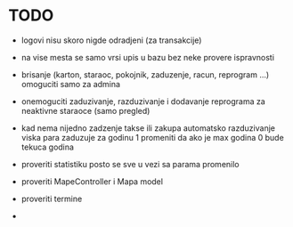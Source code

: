 # TODO

- logovi nisu skoro nigde odradjeni (za transakcije)

- na vise mesta se samo vrsi upis u bazu bez neke provere ispravnosti

- brisanje (karton, staraoc, pokojnik, zaduzenje, racun, reprogram ...) omoguciti samo za admina

- onemoguciti zaduzivanje, razduzivanje i dodavanje reprograma za neaktivne staraoce (samo pregled)

- kad nema nijedno zadzenje takse ili zakupa automatsko razduzivanje viska para zaduzuje za godinu 1
  promeniti da ako je max godina 0 bude tekuca godina

- proveriti statistiku posto se sve u vezi sa parama promenilo

- proveriti MapeController i Mapa model

- proveriti termine

- 

